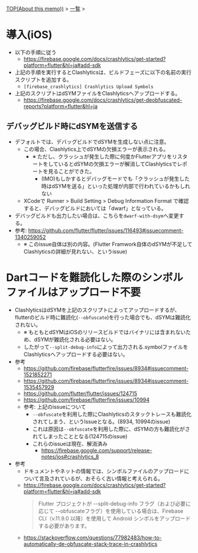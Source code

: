 [TOP(About this memo))](../README.md) > [一覧](./README.md) >


# 導入(iOS)
* 以下の手順に従う
    * https://firebase.google.com/docs/crashlytics/get-started?platform=flutter&hl=ja#add-sdk
* 上記の手順を実行するとClashlyticsは、ビルドフェーズに以下の名前の実行スクリプトを追加する。
    * `[firebase_crashlytics] Crashlytics Upload Symbols`
* 上記のスクリプトはdSYMファイルをClashlyticsへアップロードする。
    * https://firebase.google.com/docs/crashlytics/get-deobfuscated-reports?platform=flutter&hl=ja
## デバッグビルド時にdSYMを送信する
* デフォルトでは、デバッグビルドでdSYMを生成しない点に注意。
    * この場合、Clashlytics上でdSYMの欠損エラーが表示される。
        * ※ ただし、クラッシュが発生した際に何度かFlutterアプリをリスタートをしているとdSYMの欠損エラーが解消してClashlyticsでレポートを見ることができた。
            * (IMO)もしかするとデバッグモードでも「クラッシュが発生した時はdSYMを送る」といった処理が内部で行われているかもしれない
    * XCodeで Runner > Build Setting > Debug Information Format で確認すると、デバッグビルドにおいては「dwarf」となっている。
* デバッグビルドも出力したい場合は、こちらを`dwarf-with-dsym`へ変更する。
* 参考: https://github.com/flutter/flutter/issues/116493#issuecomment-1340259052
    * ※ このissue自体は別の内容。(Flutter Framwork自体のdSYMが不足してClashlyticsの詳細が見れない、というissue)


# Dartコードを難読化した際のシンボルファイルはアップロード不要
* ClashlyticsはdSYMを上記のスクリプトによってアップロードするが、flutterのビルド時に難読化(`--obfuscate`)を行った場合でも、dSYMは難読化されない。
    * ※ もともとdSYMはiOSのリリースビルドではバイナリには含まれないため、dSYMが難読化される必要はない。
    * したがって`--split-debug-info`によって出力される.symbolファイルをClashlyticsへアップロードする必要はない。
* 参考
    * https://github.com/firebase/flutterfire/issues/8934#issuecomment-1521852271
    * https://github.com/firebase/flutterfire/issues/8934#issuecomment-1535457929
    * https://github.com/flutter/flutter/issues/124715
    * https://github.com/firebase/flutterfire/issues/10994
    * 参考: 上記のissueについて
        * `--obfuscate`を利用した際にClashlyticsのスタックトレースも難読化されてしまう、というIssueとなる。(8934, 10994のissue)
        * これは原因は`--obfuscate`を利用した際に、dSYMの方も難読化がされてしまったこととなる(124715のissue)  
        * これらのissueは現在、解消済み
            * https://firebase.google.com/support/release-notes/ios#crashlytics_8
* 参考
    * ドキュメントやネットの情報では、シンボルファイルのアップロードについて言及されているが、おそらく古い情報と考えられる。
    * https://firebase.google.com/docs/crashlytics/get-started?platform=flutter&hl=ja#add-sdk
        > Flutter プロジェクトが --split-debug-info フラグ（および必要に応じて --obfuscateフラグ）を使用している場合は、Firebase CLI（v.11.9.0 以降）を使用して Android シンボルをアップロードする必要があります。
    * https://stackoverflow.com/questions/77982483/how-to-automatically-de-obfuscate-stack-trace-in-crashlytics
    

